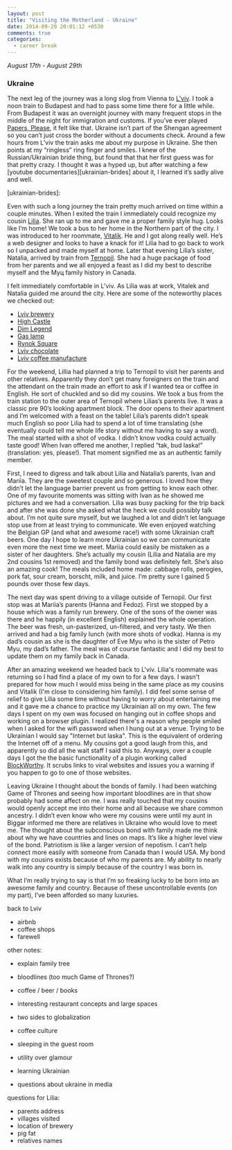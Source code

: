 ```yaml
---
layout: post
title: "Visiting the Motherland - Ukraine"
date: 2014-09-20 20:01:12 +0530
comments: true
categories:
  - career break
---
```

*August 17th - August 29th*

### Ukraine

The next leg of the journey was a long slog from Vienna to [L’viv][lviv]. I took a noon train to Budapest and had to pass
some time there for a little while. From Budapest it was an overnight journey with many frequent stops in the
middle of the night for immigration and customs. If you’ve ever played [Papers, Please][papers-please], it felt like that. Ukraine
isn’t part of the Shengan agreement so you can’t just cross the border without a documents check. Around a few
hours from L’viv the train asks me about my purpose in Ukraine. She then points at my “ringless” ring finger and
smiles. I knew of the Russian/Ukrainian bride thing, but found that that her first guess was for that pretty crazy.
I thought it was a hyped up, but after watching a few [youtube documentaries][ukrainian-brides] about it, I learned
it’s sadly alive and well.

[papers-please]: http://papersplea.se/
[lviv]: https://en.wikipedia.org/wiki/Lviv
[ukrainian-brides]:

Even with such a long journey the train pretty much arrived on time within a couple minutes. When I exited the train I
immediately could recognize my cousin [Lilia][lilia-twitter]. She ran up to me and gave me a proper family style hug. Looks like I’m
home! We took a bus to her home in the Northern part of the city. I was introduced to her roommate,
[Vitalik][vitalik-twitter]. He and I got along really well. He’s a web designer and looks to have a knack for it!
Lilia had to go back to work so I unpacked
and made myself at home. Later that evening Lilia’s sister, Natalia, arrived by train from [Ternopil][ternopil]. She had a huge
package of food from her parents and we all enjoyed a feast as I did my best to describe myself and the Myц family
history in Canada.

[lilia-twitter]: https://twitter.com/RusalkaUA
[vitalik-twitter]: https://twitter.com/uPadavan
[ternopil]: https://en.wikipedia.org/wiki/Ternopil

I felt immediately comfortable in L’viv. As Lilia was at work, Vitalek and Natalia guided me around the city. Here
are some of the noteworthy places we checked out:

* [Lviv brewery][lviv-brewery]
* [High Castle][high-castle]
* [Dim Legend][dim-legend]
* [Gas lamp][gas-lamp]
* [Rynok Square][rynok-square]
* [Lviv chocolate][lviv-chocolate]
* [Lviv coffee manufacture][lviv-coffee]

[lviv-brewery]: http://www.lvivbeermuseum.com/uk/muzey
[high-castle]: https://en.wikipedia.org/wiki/Lviv_High_Castle
[dim-legend]: http://ukraineallaboutu.com/travel-in-ukraine/hotels-and-restaurants/lviv/house-of-legends/
[gas-lamp]: http://www.justlviv.it/en/1714/gas-lamp.html
[rynok-square]: https://en.wikipedia.org/wiki/Market_Square_(Lviv)
[lviv-chocolate]: http://ukraineallaboutu.com/travel-in-ukraine/hotels-and-restaurants/lviv/lviv-handmade-chocolate/
[lviv-coffee]: http://visittoukraine.com/en/unique-ukraine/lviv-coffee-mine

For the weekend, Lillia had planned a trip to Ternopil to visit her parents and other relatives. Apparently they don’t
get many foreigners on the train and the attendant on the train made an effort to ask if I wanted tea or coffee in
English. He sort of chuckled and so did my cousins. We took a bus from the train station to the outer area of Ternopil
where Lilias’s parents live. It was a classic pre 90’s looking apartment block. The door opens to their apartment and
I’m welcomed with a feast on the table! Lilia’s parents didn’t speak much English so poor Lilia had to spend a lot of
time translating (she eventually could tell me whole life story without me having to say a word). The meal started with
a shot of vodka. I didn’t know vodka could actually taste good! When Ivan offered me another, I replied “tak, bud
laska!” (translation: yes, please!). That moment signified me as an authentic family member.

First, I need to digress and talk about Lilia and Natalia’s parents, Ivan and Mariia. They are the sweetest couple and
so generous. I loved how they didn’t let the language barrier prevent us from getting to know each other. One of my
favourite moments was sitting with Ivan as he showed me pictures and we had a conversation. Lilia was busy packing 
for the trip back and after she was done she asked what the heck we could possibly talk about. I’m not quite sure
myself, but we laughed a lot and didn’t let language stop use from at least trying to communicate. We even enjoyed
watching the Belgian GP (and what and awesome race!) with some Ukrainian craft beers. One day I hope to learn more
Ukrainian so we can communicate 
even more the next time we meet. Mariia could easily be mistaken as a sister of her daughters. She’s actually my
cousin (Lilia and Natalia are my 2nd cousins 1st removed) and the family bond was definitely felt. She’s also an
amazing cook! The meals included home made: cabbage rolls, perogies, pork fat, sour cream, borscht, milk, and juice.
I’m pretty sure I gained 5 pounds over those few days. 

The next day was spent driving to a village outside of Ternopil. Our first stop was at Mariia’s parents (Hanna and
Fedoz). First we stopped by a house which was a family run brewery. One of the sons of the owner was there and he 
happily (in excellent English) explained the whole operation. The beer was fresh, un-pasterized, un-filtered, and
very tasty. We then arrived and had a big family lunch (with more shots of vodka). Hanna is my dad’s cousin as she
is the daughter of Eve Myu who is the sister of Petro Myu, my dad’s father. The meal was of course fantastic and I
did my best to update them on my family back in Canada. 

After an amazing weekend we headed back to L'viv. Lilia's roommate was returning so I had find a place of my own to
for a few days. I wasn't prepared for how much I would miss being in the same place as my cousins and Vitalik (I'm
close to considering him family). I did feel some sense of relief to give Lilia some time without having to worry
about entertaining me and it gave me a chance to practice my Ukrainian all on my own. The few days I spent on my
own was focused on hanging out in coffee shops and working on a browser plugin. I realized there's a reason why
people smiled when I asked for the wifi password when I hung out at a venue. Trying to be Ukrainian I would say
"Internet but laska". This is the equivalent of ordering the Internet off of a menu. My cousins got a good laugh
from this, and apparently so did all the wait staff I said this to. Anyways, over a couple days I got the the basic
functionality of a plugin working called [BlockWorthy][blockworthy]. It scrubs links to viral websites and issues you a warning
if you happen to go to one of those websites.

[blockworthy]: https://github.com/scottmuc/blockworthy

Leaving Ukraine I thought about the bonds of family. I had been watching Game of Thrones and seeing how important
bloodlines are in that show probably had some affect on me. I was really touched that my cousins would openly accept
me into their home and all because we share common ancestry. I didn’t even know who were my cousins were until my aunt
in Biggar informed me there are relatives in Ukraine who would love to meet me. The thought about the subconscious
bond with family made me think about why we have countries and lines on maps. It’s like a higher level view of the
bond. Patriotism is like a larger version of nepotism. I can’t help connect more easily with someone from Canada than
I would USA. My bond with my cousins exists because of who my parents are. My ability to nearly walk into any country
is simply because of the country I was born in.

What I’m really trying to say is that I’m so freaking lucky to be born into an awesome family and country. Because
of these uncontrollable events (on my part), I’ve been afforded so many luxuries.

back to Lviv

- airbnb
- coffee shops
- farewell

other notes:

- explain family tree
- bloodlines (too much Game of Thrones?)

- coffee / beer / books
- interesting restaurant concepts and large spaces
- two sides to globalization
- coffee culture

- sleeping in the guest room
- utility over glamour
- learning Ukrainian
- questions about ukraine in media

questions for Lilia:

- parents address
- villages visited
- location of brewery
- pig fat
- relatives names

